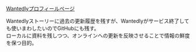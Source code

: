 [Wantedlyプロフィールページ](https://www.wantedly.com/users/18437113)

Wantedlyストーリーに過去の更新履歴を残すが、Wantedlyがサービス終了しても使いまわしたいのでGitHubにも残す。<br>
ローカルに資料を残しつつ、オンラインへの更新を反映させることで情報の鮮度を保つ目的。
